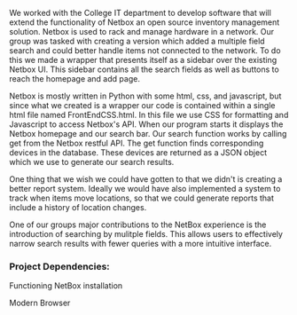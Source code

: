 We worked with the College IT department to develop software that will extend the functionality of Netbox an open source inventory management solution. Netbox is used to rack and manage hardware in a network. Our group was tasked with creating a version which added a multiple field search and could better handle items not connected to the network. To do this we made a wrapper that presents itself as a sidebar over the existing Netbox UI. This sidebar contains all the search fields as well as buttons to reach the homepage and add page.

Netbox is mostly written in Python with some html, css, and javascript, but since what we created is a wrapper our code is contained within a single html file named FrontEndCSS.html. In this file we use CSS for formatting and Javascript to access Netbox's API. When our program starts it displays the Netbox homepage and our search bar. Our search function works by calling get from the Netbox restful API. The get function finds corresponding devices in the database. These devices are returned as a JSON object which we use to generate our search results.

One thing that we wish we could have gotten to that we didn't is creating a better report system. Ideally we would have also implemented a system to track when items move locations, so that we could generate reports that include a history of location changes. 

One of our groups major contributions to the NetBox experience is the introduction of searching by mulitple fields. This allows users to effectively narrow search results with fewer queries with a more intuitive interface.


### Project Dependencies:

Functioning NetBox installation

Modern Browser
